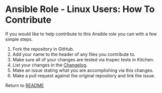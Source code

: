Ansible Role - Linux Users: How To Contribute
=============================================
If you would like to help contribute to this Ansible role you can with a few simple steps.

1. Fork the repository in GitHub.
2. Add your name to the header of any files you contribute to.
3. Make sure all of your changes are tested via Inspec tests in Kitchen.
4. List your changes in the [Changelog](CHANGELOG.md).
5. Make an issue stating what you are accomplishing via this changes.
6. Make a pull request against the original repository and link the issue.

Return to [README](README.md)
